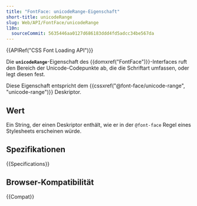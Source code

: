 ```yaml
---
title: "FontFace: unicodeRange-Eigenschaft"
short-title: unicodeRange
slug: Web/API/FontFace/unicodeRange
l10n:
  sourceCommit: 5635446aa0127d686183ddd4fd5adcc34be567da
---
```


{{APIRef("CSS Font Loading API")}}

Die **`unicodeRange`**-Eigenschaft des {{domxref("FontFace")}}-Interfaces ruft den Bereich der Unicode-Codepunkte ab, die die Schriftart umfassen, oder legt diesen fest.

Diese Eigenschaft entspricht dem {{cssxref("@font-face/unicode-range", "unicode-range")}} Deskriptor.

## Wert

Ein String, der einen Deskriptor enthält, wie er in der `@font-face` Regel eines Stylesheets erscheinen würde.

## Spezifikationen

{{Specifications}}

## Browser-Kompatibilität

{{Compat}}
